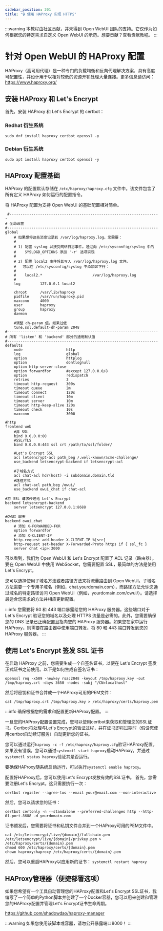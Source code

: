 ```yaml
---
sidebar_position: 201
title: "🔒 使用 HAProxy 实现 HTTPS"
---
```


:::warning
本教程由社区贡献，并未得到 Open WebUI 团队的支持。它仅作为如何根据您的特定需求自定义 Open WebUI 的示范。想要贡献？查看贡献教程。
:::

# 针对 Open WebUI 的 HAProxy 配置

HAProxy（高可用代理）是一种专门的负载均衡和反向代理解决方案，具有高度可配置性，并设计用于以相对较低的资源开销处理大量连接。更多信息请访问：https://www.haproxy.org/

## 安装 HAProxy 和 Let's Encrypt

首先，安装 HAProxy 和 Let's Encrypt 的 certbot：
### Redhat 衍生系统
```sudo dnf install haproxy certbot openssl -y```
### Debian 衍生系统
```sudo apt install haproxy certbot openssl -y```

## HAProxy 配置基础

HAProxy 的配置默认存储在 ```/etc/haproxy/haproxy.cfg``` 文件中。该文件包含了所有定义 HAProxy 如何运行的配置指令。

将 HAProxy 配置为支持 Open WebUI 的基础配置相对简单。

```
 #---------------------------------------------------------------------
# 全局设置
#---------------------------------------------------------------------
global
    # 如果想将这些消息记录到 /var/log/haproxy.log，您需要：
    #
    # 1) 配置 syslog 以接受网络日志事件。通过向 /etc/sysconfig/syslog 中的
    #    SYSLOGD_OPTIONS 添加 '-r' 选项实现
    #
    # 2) 配置 local2 事件将其写入 /var/log/haproxy.log 文件。
    #   可以在 /etc/sysconfig/syslog 中添加如下行：
    #
    #    local2.*                       /var/log/haproxy.log
    #
    log         127.0.0.1 local2

    chroot      /var/lib/haproxy
    pidfile     /var/run/haproxy.pid
    maxconn     4000
    user        haproxy
    group       haproxy
    daemon
	
	#调整 dh-param 值，如果过低
    tune.ssl.default-dh-param 2048
#---------------------------------------------------------------------
# 所有 'listen' 和 'backend' 部分的通用默认值
#---------------------------------------------------------------------
defaults
    mode                    http
    log                     global
    option                  httplog
    option                  dontlognull
    option http-server-close
    option forwardfor       #except 127.0.0.0/8
    option                  redispatch
    retries                 3
    timeout http-request    300s
    timeout queue           2m
    timeout connect         120s
    timeout client          10m
    timeout server          10m
    timeout http-keep-alive 120s
    timeout check           10s
    maxconn                 3000

#http
frontend web
	#非 SSL
    bind 0.0.0.0:80
	#SSL/TLS
	bind 0.0.0.0:443 ssl crt /path/to/ssl/folder/

    #Let's Encrypt SSL
    acl letsencrypt-acl path_beg /.well-known/acme-challenge/
    use_backend letsencrypt-backend if letsencrypt-acl

	#子域名方式
    acl chat-acl hdr(host) -i subdomain.domain.tld
    #路径方式
    acl chat-acl path_beg /owui/
    use_backend owui_chat if chat-acl

#将 SSL 请求传递给 Let's Encrypt
backend letsencrypt-backend
    server letsencrypt 127.0.0.1:8688
    
#OWUI 聊天
backend owui_chat
    # 添加 X-FORWARDED-FOR
    option forwardfor
    # 添加 X-CLIENT-IP
    http-request add-header X-CLIENT-IP %[src]
	http-request set-header X-Forwarded-Proto https if { ssl_fc }
    server chat <ip>:3000
```

可以看到，我们为 Open WebUI 和 Let's Encrypt 配置了 ACL 记录（路由器）。要在 Open WebUI 中使用 WebSocket，您需要配置 SSL，最简单的方法是使用 Let's Encrypt。

您可以选择使用子域名方法或者路径方法来将流量路由到 Open WebUI。子域名方法需要一个专用子域名（例如，chat.yourdomain.com），而路径方法允许您通过域名的特定路径访问 Open WebUI（例如，yourdomain.com/owui/）。请选择最适合您需求的方法并相应更新配置。

:::info
您需要将 80 和 443 端口暴露给您的 HAProxy 服务器。这些端口对于 Let's Encrypt 验证您的域名以及处理 HTTPS 流量是必需的。此外，您需要确保您的 DNS 记录已正确配置且指向您的 HAProxy 服务器。如果您在家中运行 HAProxy，则需要在路由器中使用端口转发，将 80 和 443 端口转发到您的 HAProxy 服务器。
:::

## 使用 Let's Encrypt 签发 SSL 证书

在启动 HAProxy 之前，您需要生成一个自签名证书，以便在 Let's Encrypt 签发正式证书之前使用。以下是如何生成自签名证书：

```
openssl req -x509 -newkey rsa:2048 -keyout /tmp/haproxy.key -out /tmp/haproxy.crt -days 3650 -nodes -subj "/CN=localhost"
```

然后将密钥和证书合并成一个HAProxy可用的PEM文件：

```cat /tmp/haproxy.crt /tmp/haproxy.key > /etc/haproxy/certs/haproxy.pem```

:::info
确保根据您的需求和配置更新HAProxy配置。
:::

一旦您的HAProxy配置设置完成，您可以使用certbot来获取和管理您的SSL证书。Certbot将处理与Let's Encrypt的验证过程，并在证书即将过期时（假设您使用certbot自动续订服务）自动更新您的证书。

您可以通过运行`haproxy -c -f /etc/haproxy/haproxy.cfg`验证HAProxy配置。如果没有错误，您可以通过`systemctl start haproxy`启动HAProxy，并通过`systemctl status haproxy`验证其是否运行。

要确保HAProxy随系统启动运行，可以执行`systemctl enable haproxy`。

配置好HAProxy后，您可以使用Let's Encrypt发放有效的SSL证书。
首先，您需要注册Let's Encrypt。这只需要执行一次：

`certbot register --agree-tos --email your@email.com --non-interactive`

然后，您可以请求您的证书：

```
certbot certonly -n --standalone --preferred-challenges http --http-01-port-8688 -d yourdomain.com
```

证书颁发后，您需要将证书和私钥文件合并到一个HAProxy可用的PEM文件中。

```
cat /etc/letsencrypt/live/{domain}/fullchain.pem /etc/letsencrypt/live/{domain}/privkey.pem > /etc/haproxy/certs/{domain}.pem
chmod 600 /etc/haproxy/certs/{domain}.pem
chown haproxy:haproxy /etc/haproxy/certs/{domain}.pem
```
然后，您可以重启HAProxy以应用新的证书：
`systemctl restart haproxy`

## HAProxy管理器（便捷部署选项）

如果您希望有一个工具自动管理您的HAProxy配置和Let's Encrypt SSL证书，我编写了一个简单的Python脚本并创建了一个Docker容器，您可以用来创建和管理您的HAProxy配置并管理Let's Encrypt证书生命周期。

https://github.com/shadowdao/haproxy-manager

:::warning
如果您使用该脚本或容器，请勿公开暴露端口8000！
:::